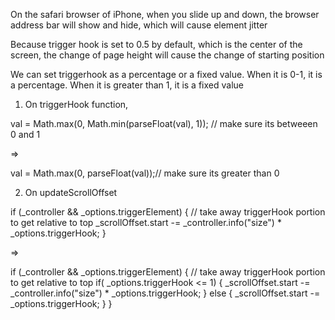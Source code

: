 On the safari browser of iPhone, when you slide up and down, the browser address bar will show and hide, which will cause element jitter

Because trigger hook is set to 0.5 by default, which is the center of the screen, the change of page height will cause the change of starting position

We can set triggerhook as a percentage or a fixed value. When it is 0-1, it is a percentage. When it is greater than 1, it is a fixed value

1. On triggerHook function, 

val = Math.max(0, Math.min(parseFloat(val), 1)); //  make sure its betweeen 0 and 1

=>

val = Math.max(0, parseFloat(val));//  make sure its greater than 0


2. On updateScrollOffset

if (_controller && _options.triggerElement) {
// take away triggerHook portion to get relative to top
_scrollOffset.start -= _controller.info("size") * _options.triggerHook;
}

=>

if (_controller && _options.triggerElement) {
  // take away triggerHook portion to get relative to top
  if( _options.triggerHook <= 1) {
     _scrollOffset.start -= _controller.info("size") * _options.triggerHook;
   }
   else
   {
     _scrollOffset.start -= _options.triggerHook;
    }
}






